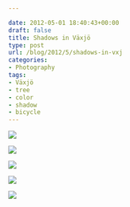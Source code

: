 ```yaml
---

date: 2012-05-01 18:40:43+00:00
draft: false
title: Shadows in Växjö
type: post
url: /blog/2012/5/shadows-in-vxj
categories:
- Photography
tags:
- Växjö
- tree
- color
- shadow
- bicycle
---
```


![](/images/2012-05-01-20125shadows-in-vxj/20120321-GKAR5504.jpg)

  




  
![](/images/2012-05-01-20125shadows-in-vxj/20120321-GKAR5507.jpg)

  


  
![](/images/2012-05-01-20125shadows-in-vxj/20120321-GKAR5521.jpg)

  


  
![](/images/2012-05-01-20125shadows-in-vxj/20120321-GKAR5520.jpg)

  


  
![](/images/2012-05-01-20125shadows-in-vxj/20120321-GKAR5500.jpg)

